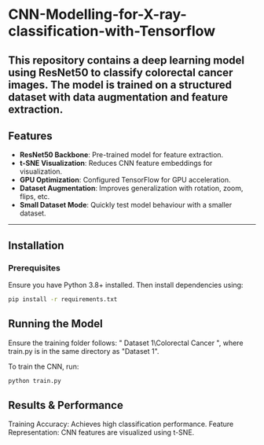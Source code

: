 # CNN-Modelling-for-X-ray-classification-with-Tensorflow

This repository contains a deep learning model using **ResNet50** to classify colorectal cancer images. The model is trained on a structured dataset with **data augmentation** and **feature extraction**.
---
## Features
- **ResNet50 Backbone**: Pre-trained model for feature extraction.
- **t-SNE Visualization**: Reduces CNN feature embeddings for visualization.
- **GPU Optimization**: Configured TensorFlow for GPU acceleration.
- **Dataset Augmentation**: Improves generalization with rotation, zoom, flips, etc.
- **Small Dataset Mode**: Quickly test model behaviour with a smaller dataset.
---

## Installation

### Prerequisites

Ensure you have Python 3.8+ installed. Then install dependencies using:

```bash
pip install -r requirements.txt
```
## Running the Model

Ensure the training folder follows: " Dataset 1\\Colorectal Cancer ", where train.py is in the same directory as "Dataset 1".

To train the CNN, run:
```bash
python train.py
```

## Results & Performance

Training Accuracy: Achieves high classification performance.
Feature Representation: CNN features are visualized using t-SNE.
